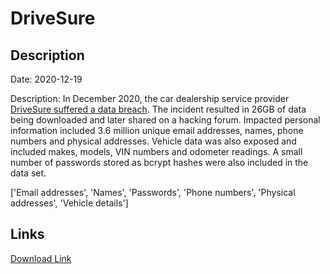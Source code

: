 # DriveSure

## Description

Date: 2020-12-19

Description:
In December 2020, the car dealership service provider <a href="https://www.riskbasedsecurity.com/2021/02/01/personal-data-of-3-million-people-exposed-in-drivesure-hack/" target="_blank" rel="noopener">DriveSure suffered a data breach</a>. The incident resulted in 26GB of data being downloaded and later shared on a hacking forum. Impacted personal information included 3.6 million unique email addresses, names, phone numbers and physical addresses. Vehicle data was also exposed and included makes, models, VIN numbers and odometer readings. A small number of passwords stored as bcrypt hashes were also included in the data set.


['Email addresses', 'Names', 'Passwords', 'Phone numbers', 'Physical addresses', 'Vehicle details']

## Links

[Download Link](https://link-to.net/1229997/305.2931301358137/dynamic/?r=aHR0cHM6Ly93d3cubWVkaWFmaXJlLmNvbS92aWV3L1JRaEQ4QXlYSlU4cjNDWC9kcml2ZXN1cmUuY29tL2ZpbGU=)